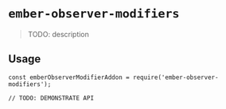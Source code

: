 # `ember-observer-modifiers`

> TODO: description

## Usage

```
const emberObserverModifierAddon = require('ember-observer-modifiers');

// TODO: DEMONSTRATE API
```
